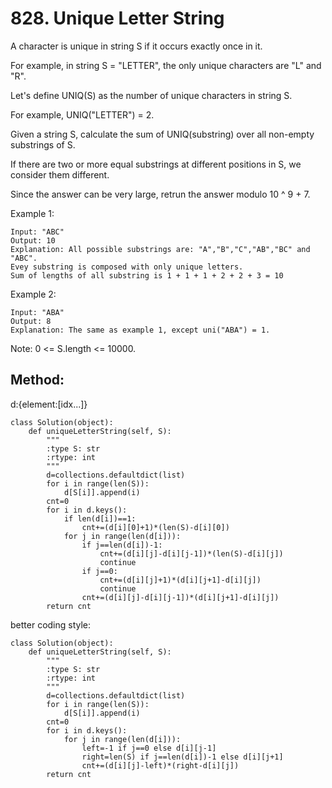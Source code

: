 # 828. Unique Letter String

A character is unique in string S if it occurs exactly once in it.

For example, in string S = "LETTER", the only unique characters are "L" and "R".

Let's define UNIQ(S) as the number of unique characters in string S.

For example, UNIQ("LETTER") =  2.

Given a string S, calculate the sum of UNIQ(substring) over all non-empty substrings of S.

If there are two or more equal substrings at different positions in S, we consider them different.

Since the answer can be very large, retrun the answer modulo 10 ^ 9 + 7.

 

Example 1:

    Input: "ABC"
    Output: 10
    Explanation: All possible substrings are: "A","B","C","AB","BC" and "ABC".
    Evey substring is composed with only unique letters.
    Sum of lengths of all substring is 1 + 1 + 1 + 2 + 2 + 3 = 10

Example 2:

    Input: "ABA"
    Output: 8
    Explanation: The same as example 1, except uni("ABA") = 1.
 

Note: 0 <= S.length <= 10000.

## Method:

d:{element:[idx...]}

    class Solution(object):
        def uniqueLetterString(self, S):
            """
            :type S: str
            :rtype: int
            """
            d=collections.defaultdict(list)
            for i in range(len(S)):
                d[S[i]].append(i)
            cnt=0
            for i in d.keys():
                if len(d[i])==1:
                    cnt+=(d[i][0]+1)*(len(S)-d[i][0])
                for j in range(len(d[i])):
                    if j==len(d[i])-1:
                        cnt+=(d[i][j]-d[i][j-1])*(len(S)-d[i][j])
                        continue
                    if j==0:
                        cnt+=(d[i][j]+1)*(d[i][j+1]-d[i][j])
                        continue
                    cnt+=(d[i][j]-d[i][j-1])*(d[i][j+1]-d[i][j])
            return cnt
                    
better coding style:            

    class Solution(object):
        def uniqueLetterString(self, S):
            """
            :type S: str
            :rtype: int
            """
            d=collections.defaultdict(list)
            for i in range(len(S)):
                d[S[i]].append(i)
            cnt=0
            for i in d.keys():
                for j in range(len(d[i])):
                    left=-1 if j==0 else d[i][j-1]
                    right=len(S) if j==len(d[i])-1 else d[i][j+1]
                    cnt+=(d[i][j]-left)*(right-d[i][j])
            return cnt
                    
            